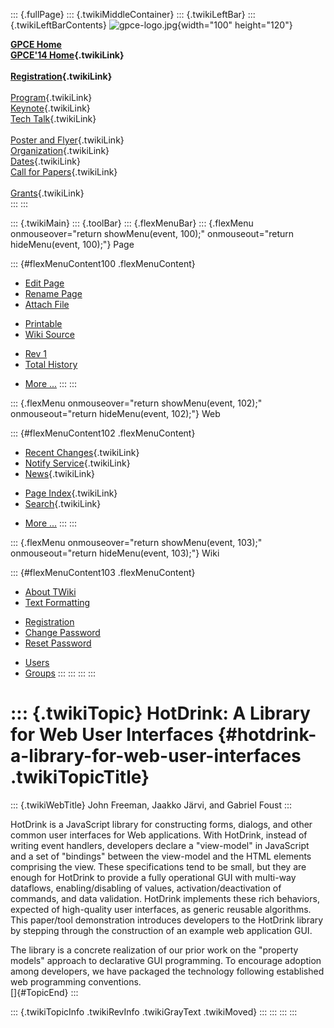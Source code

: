 ::: {.fullPage}
::: {.twikiMiddleContainer}
::: {.twikiLeftBar}
::: {.twikiLeftBarContents}
![gpce-logo.jpg](../pub/GPCE14/WebLeftBar/gpce-logo.jpg){width="100"
height="120"}

**[GPCE Home](http://program-transformation.org/Gpce)**\
**[GPCE\'14 Home](WebHome){.twikiLink}**\
\
**[Registration](GpceRegistration){.twikiLink}**\
\
[Program](ConferenceProgram){.twikiLink}\
[Keynote](KeynoteSpeakers){.twikiLink}\
[Tech Talk](TechTalk){.twikiLink}\
\
[Poster and Flyer](Poster){.twikiLink}\
[Organization](ConferenceOrganization){.twikiLink}\
[Dates](ImportantDates){.twikiLink}\
[Call for Papers](CallForPapers){.twikiLink}\
\
[Grants](Grants){.twikiLink}\
:::
:::

::: {.twikiMain}
::: {.toolBar}
::: {.flexMenuBar}
::: {.flexMenu onmouseover="return showMenu(event, 100);" onmouseout="return hideMenu(event, 100);"}
Page

::: {#flexMenuContent100 .flexMenuContent}
-   [Edit
    Page](http://www.program-transformation.org/edit/GPCE14/P80Freeman?t=1536828858)
-   [Rename
    Page](http://www.program-transformation.org/rename/GPCE14/P80Freeman)
-   [Attach
    File](http://www.program-transformation.org/attach/GPCE14/P80Freeman)

<!-- -->

-   [Printable](http://www.program-transformation.org/view/GPCE14/P80Freeman?skin=print.pattern)
-   [Wiki
    Source](http://www.program-transformation.org/view/GPCE14/P80Freeman?skin=text&raw=on&contenttype=text/plain)

<!-- -->

-   [Rev
    1](http://www.program-transformation.org/view/GPCE14/P80Freeman?rev=1.1)
-   [Total
    History](http://www.program-transformation.org/rdiff/GPCE14/P80Freeman)

<!-- -->

-   [More
    \...](http://www.program-transformation.org/oops/GPCE14/P80Freeman?template=oopsmore&param1=1.1&param2=1.1)
:::
:::

::: {.flexMenu onmouseover="return showMenu(event, 102);" onmouseout="return hideMenu(event, 102);"}
Web

::: {#flexMenuContent102 .flexMenuContent}
-   [Recent Changes](WebChanges){.twikiLink}
-   [Notify Service](WebNotify){.twikiLink}
-   [News](WebNews){.twikiLink}

<!-- -->

-   [Page Index](WebIndex){.twikiLink}
-   [Search](WebSearch){.twikiLink}

<!-- -->

-   [More
    \...](http://www.program-transformation.org/oops/GPCE14/P80Freeman?template=oopsmore&param1=1.1&param2=1.1)
:::
:::

::: {.flexMenu onmouseover="return showMenu(event, 103);" onmouseout="return hideMenu(event, 103);"}
Wiki

::: {#flexMenuContent103 .flexMenuContent}
-   [About
    TWiki](http://www.program-transformation.org/view/TWiki/WebHome)
-   [Text
    Formatting](http://www.program-transformation.org/view/TWiki/TextFormattingRules)

<!-- -->

-   [Registration](http://www.program-transformation.org/view/TWiki/TWikiRegistration)
-   [Change
    Password](http://www.program-transformation.org/view/TWiki/ChangePassword)
-   [Reset
    Password](http://www.program-transformation.org/view/TWiki/ResetPassword)

<!-- -->

-   [Users](http://www.program-transformation.org/view/Main/TWikiUsers)
-   [Groups](http://www.program-transformation.org/view/Main/TWikiGroups)
:::
:::
:::
:::

::: {.twikiTopic}
HotDrink: A Library for Web User Interfaces {#hotdrink-a-library-for-web-user-interfaces .twikiTopicTitle}
===========================================

::: {.twikiWebTitle}
John Freeman, Jaakko Järvi, and Gabriel Foust
:::

HotDrink is a JavaScript library for constructing forms, dialogs, and
other common user interfaces for Web applications. With HotDrink,
instead of writing event handlers, developers declare a \"view-model\"
in JavaScript and a set of \"bindings\" between the view-model and the
HTML elements comprising the view. These specifications tend to be
small, but they are enough for HotDrink to provide a fully operational
GUI with multi-way dataflows, enabling/disabling of values,
activation/deactivation of commands, and data validation. HotDrink
implements these rich behaviors, expected of high-quality user
interfaces, as generic reusable algorithms. This paper/tool
demonstration introduces developers to the HotDrink library by stepping
through the construction of an example web application GUI.

The library is a concrete realization of our prior work on the
\"property models\" approach to declarative GUI programming. To
encourage adoption among developers, we have packaged the technology
following established web programming conventions.\
[]{#TopicEnd}
:::

::: {.twikiTopicInfo .twikiRevInfo .twikiGrayText .twikiMoved}
:::
:::
:::
:::
